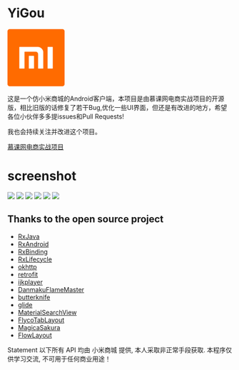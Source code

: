 # YiGou

<img src="./app/src/main/res/drawable/logo.png" width="128" alt="logo">

这是一个仿小米商城的Android客户端，本项目是由慕课网电商实战项目的开源版，相比旧版的话修复了若干Bug,优化一些UI界面，但还是有改进的地方，希望各位小伙伴多多提issues和Pull Requests!

我也会持续关注并改进这个项目。

[慕课网电商实战项目](https://coding.imooc.com/class/116.html)

# screenshot
![](https://github.com/aa112901/remusic/blob/master/screenshot/1%20(2).png)
![](https://github.com/aa112901/remusic/blob/master/screenshot/device-2016-11-01-103226.png)
![](https://github.com/aa112901/remusic/blob/master/screenshot/1%20(3).png)
![](https://github.com/aa112901/remusic/blob/master/screenshot/device-2016-08-18-213206.png)
![](https://github.com/aa112901/remusic/blob/master/screenshot/device-2016-08-18-213321.png)
![](https://github.com/aa112901/remusic/blob/master/screenshot/1%20(5).png)

## Thanks to the open source project

* [RxJava](https://github.com/ReactiveX/RxJava)
* [RxAndroid](https://github.com/ReactiveX/RxAndroid)
* [RxBinding](https://github.com/JakeWharton/RxBinding)
* [RxLifecycle](https://github.com/trello/RxLifecycle)
* [okhttp](https://github.com/square/okhttp)
* [retrofit](https://github.com/square/retrofit)
* [ijkplayer](https://github.com/Bilibili/ijkplayer)
* [DanmakuFlameMaster](https://github.com/Bilibili/DanmakuFlameMaster)
* [butterknife](https://github.com/JakeWharton/butterknife)
* [glide](https://github.com/bumptech/glide)
* [MaterialSearchView](https://github.com/MiguelCatalan/MaterialSearchView)
* [FlycoTabLayout](https://github.com/H07000223/FlycoTabLayout)
* [MagicaSakura](https://github.com/Bilibili/MagicaSakura)
* [FlowLayout](https://github.com/hongyangAndroid/FlowLayout)

Statement
以下所有 API 均由 小米商城 提供, 本人采取非正常手段获取. 本程序仅供学习交流, 不可用于任何商业用途！
